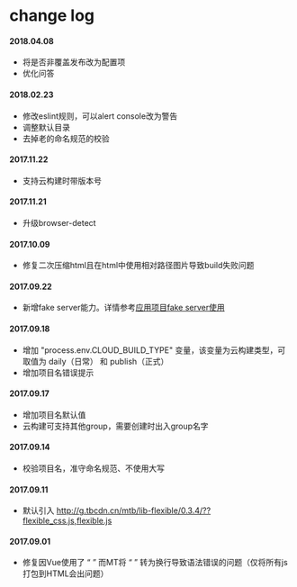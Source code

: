 # change log

#### 2018.04.08
- 将是否非覆盖发布改为配置项
- 优化问答

#### 2018.02.23
- 修改eslint规则，可以alert console改为警告
- 调整默认目录
- 去掉老的命名规范的校验

#### 2017.11.22
- 支持云构建时带版本号

#### 2017.11.21
- 升级browser-detect

#### 2017.10.09
- 修复二次压缩html且在html中使用相对路径图片导致build失败问题

#### 2017.09.22
- 新增fake server能力。详情参考[应用项目fake server使用](https://lark.alipay.com/ku-h5/docs/fake-server)

#### 2017.09.18
- 增加 "process.env.CLOUD_BUILD_TYPE" 变量，该变量为云构建类型，可取值为 daily（日常） 和 publish（正式）
- 增加项目名错误提示

#### 2017.09.17
- 增加项目名默认值
- 云构建可支持其他group，需要创建时出入group名字

#### 2017.09.14
- 校验项目名，准守命名规范、不使用大写

#### 2017.09.11
- 默认引入 http://g.tbcdn.cn/mtb/lib-flexible/0.3.4/??flexible_css.js,flexible.js

#### 2017.09.01
- 修复因Vue使用了 “&#10;” 而MT将 “&#10;” 转为换行导致语法错误的问题（仅将所有js打包到HTML会出问题）
